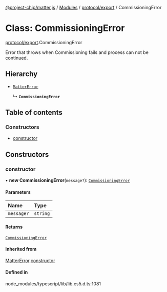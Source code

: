 [@project-chip/matter.js](../README.md) / [Modules](../modules.md) / [protocol/export](../modules/protocol_export.md) / CommissioningError

# Class: CommissioningError

[protocol/export](../modules/protocol_export.md).CommissioningError

Error that throws when Commissioning fails and process can not be continued.

## Hierarchy

- [`MatterError`](common_export.MatterError.md)

  ↳ **`CommissioningError`**

## Table of contents

### Constructors

- [constructor](protocol_export.CommissioningError.md#constructor)

## Constructors

### constructor

• **new CommissioningError**(`message?`): [`CommissioningError`](protocol_export.CommissioningError.md)

#### Parameters

| Name | Type |
| :------ | :------ |
| `message?` | `string` |

#### Returns

[`CommissioningError`](protocol_export.CommissioningError.md)

#### Inherited from

[MatterError](common_export.MatterError.md).[constructor](common_export.MatterError.md#constructor)

#### Defined in

node_modules/typescript/lib/lib.es5.d.ts:1081

